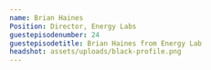 ```yaml
---
name: Brian Haines
Position: Director, Energy Labs
guestepisodenumber: 24
guestepisodetitle: Brian Haines from Energy Lab
headshot: assets/uploads/black-profile.png
---
```

